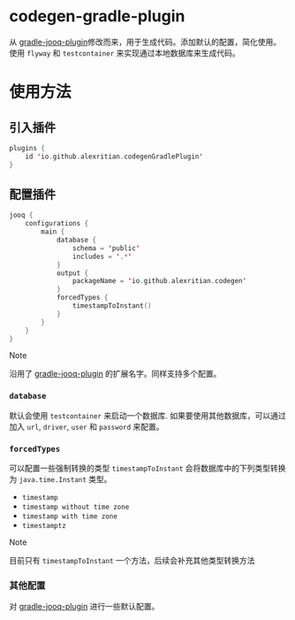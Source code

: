 # codegen-gradle-plugin

从 [gradle-jooq-plugin](https://github.com/etiennestuder/gradle-jooq-plugin)修改而来，用于生成代码。添加默认的配置，简化使用。使用 `flyway` 和 `testcontainer` 来实现通过本地数据库来生成代码。

# 使用方法

## 引入插件

```kotlin
plugins {
    id 'io.github.alexritian.codegenGradlePlugin'
}
```

## 配置插件

```kotlin
jooq {
    configurations {
        main {
            database {
                schema = 'public'
                includes = '.*'
            }
            output {
                packageName = 'io.github.alexritian.codegen'
            }
            forcedTypes {
                timestampToInstant()
            }
        }
    }
}
```
> [!NOTE]
>  沿用了 [gradle-jooq-plugin](https://github.com/etiennestuder/gradle-jooq-plugin) 的扩展名字。同样支持多个配置。

### `database` 

默认会使用 `testcontainer` 来启动一个数据库. 如果要使用其他数据库，可以通过加入 `url`, `driver`, `user` 和 `password` 来配置。

### `forcedTypes` 

可以配置一些强制转换的类型
`timestampToInstant` 会将数据库中的下列类型转换为 `java.time.Instant` 类型。

- `timestamp`
- `timestamp without time zone`
- `timestamp with time zone`
- `timestamptz`

> [!NOTE]
> 目前只有 `timestampToInstant` 一个方法，后续会补充其他类型转换方法
### 其他配置

对 [gradle-jooq-plugin](https://github.com/etiennestuder/gradle-jooq-plugin) 进行一些默认配置。